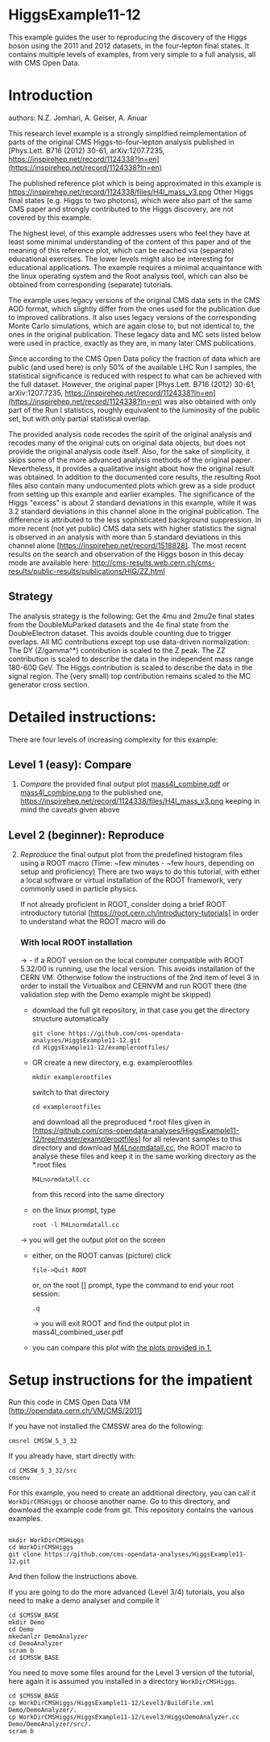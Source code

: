 # HiggsExample11-12
This example guides the user to reproducing the discovery of the Higgs boson using the 2011 and 2012 datasets, in the four-lepton final states. It contains multiple levels of examples, from very simple to a full analysis, all with CMS Open Data.

# Introduction

authors: N.Z. Jomhari, A. Geiser, A. Anuar 

This research level example is a strongly simplified reimplementation of 
parts of the original CMS Higgs-to-four-lepton analysis published in
[Phys.Lett. B716 (2012) 30-61,  arXiv:1207.7235, 
https://inspirehep.net/record/1124338?ln=en](https://inspirehep.net/record/1124338?ln=en)

The published reference plot which is being approximated in this example is  
https://inspirehep.net/record/1124338/files/H4l_mass_v3.png
Other Higgs final states (e.g. Higgs to two photons), which were also part of 
the same CMS paper and strongly contributed to the Higgs discovery, are not 
covered by this example. 

The highest level, of this example addresses users who feel they have at least 
some minimal understanding of the content of this paper and of the meaning 
of this reference plot, which can be reached via (separate) educational 
exercises. 
The lower levels might also be interesting for educational applications.
The example requires a minimal acquaintance with the linux operating system 
and the Root analysis tool, which can also be obtained from corresponding 
(separate) tutorials.

The example uses legacy versions of the original CMS data sets in the 
CMS AOD format, which slightly differ from the ones used for the 
publication due to improved calibrations. It also uses legacy versions of the 
corresponding Monte Carlo simulations, which are again close to, but not 
identical to, the ones in the original publication. These legacy data and MC 
sets listed below were used in practice, exactly as they are, in many later CMS
publications.

Since according to the CMS Open Data policy the fraction of data which are 
public (and used here) is only 50% of the available LHC Run I samples, 
the statistical significance is reduced with respect to what can be 
achieved with the full dataset. However, the original paper 
[Phys.Lett. B716 (2012) 30-61,  arXiv:1207.7235, 
https://inspirehep.net/record/1124338?ln=en](https://inspirehep.net/record/1124338?ln=en)
was also obtained with only part of the Run I statistics, roughly
equivalent to the luminosity of the public set, but with only partial 
statistical overlap.

The provided analysis code recodes the spirit of the original 
analysis and recodes many of the original cuts on original data objects, 
but does not provide the original analysis code itself. Also, for the sake of
simplicity, it skips some of the more advanced analysis methods of the 
original paper. Nevertheless, it provides a qualitative insight about how the 
original result was obtained. In addition to the documented core results, 
the resulting Root files also contain many undocumented plots which grew 
as a side product from setting up this example and earlier examples.
The significance of the Higgs "excess" is about 2 standard deviations in 
this example, while it was 3.2 standard deviations in this channel alone 
in the original publication. The difference is attributed to the less 
sophisticated background suppression.
In more recent (not yet public) CMS data sets with higher statistics the 
signal is observed in an analysis with more than 5 standard 
deviations in this channel alone [https://inspirehep.net/record/1518828]. 
The most recent results on the search and observation of the Higgs boson 
in this decay mode are available here: http://cms-results.web.cern.ch/cms-results/public-results/publications/HIG/ZZ.html


## Strategy 

The analysis strategy is the following: Get the 4mu and 2mu2e final states 
from the DoubleMuParked datasets and the 4e final state from the 
DoubleElectron dataset. This avoids double counting due to trigger overlaps.
All MC contributions except top use data-driven normalization:
The DY (Z/gamma^*) contribution is scaled to the Z peak.
The ZZ contribution is scaled to describe the data in the independent 
mass range 180-600 GeV.
The Higgs contribution is scaled to describe the data in the signal region.
The (very small) top contribution remains scaled to the MC generator cross 
section.     

# Detailed instructions:
There are four levels of increasing complexity for this example:

## Level 1 (easy): Compare

1. *Compare* the provided final output plot 
   [mass4l_combine.pdf](https://raw.githubusercontent.com/cms-opendata-analyses/HiggsExample11-12/master/mass4l_combine.pdf)
   or 
   [mass4l_combine.png](https://raw.githubusercontent.com/cms-opendata-analyses/HiggsExample11-12/master/mass4l_combine.png)
   to the published one, 
   https://inspirehep.net/record/1124338/files/H4l_mass_v3.png
   keeping in mind the caveats given above 

## Level 2 (beginner): Reproduce

2. *Reproduce* the final output plot from the predefined histogram files 
   using a ROOT macro 
   (Time: ~few minutes - ~few hours, depending on setup and proficiency)
   There are two ways to do this tutorial, with either a local software or virtual installation of the ROOT framework,  very commonly used in particle physics. 
   
   If not already proficient in ROOT, consider doing a brief ROOT 
   introductory tutorial [https://root.cern.ch/introductory-tutorials] in order to understand what the ROOT 
   macro will do 

   ### With local ROOT installation
   -> - if a ROOT version on the local computer compatible with ROOT 5.32/00 
        is running, use the local version. This avoids installation of the CERN VM.
        Otherwise follow the instructions of the 2nd item of level 3 
        in order to install the Virtualbox and CERNVM and run ROOT there
        (the validation step with the Demo example might be skipped) 
      - download the full git repository, in that case you get the directory structure automatically 

        ```
        git clone https://github.com/cms-opendata-analyses/HiggsExample11-12.git
        cd HiggsExample11-12/examplerootfiles/
        ```
        
      - OR create a new directory, e.g. examplerootfiles 
      
        ```      
        mkdir examplerootfiles
        ```
      
        switch to that directory 
        
        ```
        cd examplerootfiles
        ```
        
        and download all the preproduced *.root files given in 
        [https://github.com/cms-opendata-analyses/HiggsExample11-12/tree/master/examplerootfiles] for all relevant samples to this directory 
        and download [M4Lnormdatall.cc](https://raw.githubusercontent.com/cms-opendata-analyses/HiggsExample11-12/master/examplerootfiles/M4Lnormdatall.cc), the ROOT macro to analyse these files and keep it in the same working directory as the *.root files
      
         ```
         M4Lnormdatall.cc 
         ```
         
        from this record into the same directory
      - on the linux prompt, type 
      
         ```
         root -l M4Lnormdatall.cc
         ```
      
      -> you will get the output plot on the screen
      - either, on the ROOT canvas (picture) click 
      
         ```
         file->Quit ROOT
         ```
         
        or, on the root [] prompt, type the command to end your root session:
        
         ```
         .q     
         ```
         
        -> you will exit ROOT and find the output plot in 
           mass4l_combined_user.pdf
           
      - you can compare this plot with [the plots provided in 1.](https://github.com/cms-opendata-analyses/HiggsExample11-12/blob/master/README.md#level-1-easy-compare)
<!----
## Level 3 (intermediate): Produce

3. *Produce* a ROOT data input file from original data and MC files for one 
   Higgs signal candidate and for the simulated Higgs signal with reduced 
   statistics (for speed reasons) and reproduce the final output plot 
   containing your own input using a ROOT macro 
   (~few minutes to ~1 hour if Virtual machine is already installed, 
     depending on internet connection and computer performance, up to 
     ~few hours otherwise) 
   -> - if not already done follow instructions in 
        CMS 2011 Virtual Machines: How to install  
        [http://opendata.web.cern.ch/docs/cms-virtual-machine-2011]
        * install VirtualBox
        * install CERNVM Virtual Machine
      - in particular, if not yet done, run the Demo program from  
        * Test and Validate
        (needed by the subsequent program!)
      - replace BuildFile.xml by the version downloaded from this record
      - download HiggsDemoAnalyzer.cc from this record to the /src subdirectory
      - recompile
scram b
      - download demoanalyzer_cfg_level3data.py (data example) and 
        demoanalyzer_cfg_level3MC.py (Higgs simulation example)
      - create datasets directory if not yet existing
mkdir datasets
      - change to this directory
cd datasets
      - download the 2011 JSON validation file from [http://opendata.web.cern.ch/record/1001]
      - if not yet done at level 2, create the directory rootfiles and 
        download all the level 2 root files to this directory (see level 2)
      - run the two analysis jobs (one on data, one on MC, the input files 
        are already predefined) 
cmsRun demoanalyzer_cfg_level3data.py
        -> will produce output file DoubleMuParked2012C_10000_Higgs.root
        containing 1 Higgs candidate from the data
cmsRun demoanalyzer_cfg_level3MC.py
        -> will produce output file Higgs4L1file.root
        containing the Higgs signal distributions with reduced statistics
      - move the two .root files above to the .rootfiles directory, together
        with the predefined files
mv DoubleMuParked2012C_10000_Higgs.root rootfiles/.
mv Higgs4L1file.root rootfiles/.
      - change directory
cd rootfiles
      - download the macro M4Lnormdatall_lvl3.cc
      - on the linux prompt, type 
root -l M4Lnormdatall_lvl3.cc
        -> you will get the output plot on the screen;
        the magenta Higgs signal histogram will now be the one you produced, 
        and the one data event which you have selected will be shown as a blue 
        triangle 
      - either, on the ROOT canvas (picture) click 
file->Quit ROOT
        or, on the root [] prompt, type 
.q     
        -> you will exit ROOT and find the output plot in 
           mass4l_combined_user3.pdf 

## Level 4 (advanced): Full analysis

4. Reproduce the full example analysis 
   (up to ~1 month or more on single CPU with fast internet connection, 
    depending on internet connection speed and computer performance)
      - start by running level 3 and understand what you have done
      - download demoanalyzer_cfg_level4data.py and 
        demoanalyzer_cfg_level4MC.py 
      - at this level, instead of running over a single file, you will run 
        over so-called index files which contain chains of files
      - download all the data index files for the datasets listed in 
        List_indexfile.txt to the datasets directory
      - download the 2011 validation (JSON) file to the datasets directory
        (in which you should already have the 2012 one)
      - download all the MC index files for the MC sets listed in 
        List_indexfile.txt to the MCsets directory (after having created it)
      - edit the relevant demoanalyzer file and insert the index file you 
        want; for data, make sure to use the correct JSON validation file
        in each case; set an outputfile name of your choice for each smaple 
        which you will recognise 
      - run the analysis job (cmsRun demoanalyzer_cfg_level4...) sequentially 
        on all the input samples listed in List_indexfile.txt, i.e. produce 
        all root output files yourself.
        If you have access to a computer farm with local support for the 
        installation of the CMS software (the Open Data team can only provide 
        support for the single virtual machine mode), you may also run 
        the analysis in parallel on different CPUs, correspondingly speeding 
        up the result. 
      - merge all the files from different index files of a dataset by using
        ROOT tools   
      - go to 2., using your own Root output files instead of the predefined 
        ones
--->

# Setup instructions for the impatient

Run this code in CMS Open Data VM [http://opendata.cern.ch/VM/CMS/2011]

If you have not installed the CMSSW area do the following:
```
cmsrel CMSSW_5_3_32
```
If you already have, start directly with:

```
cd CMSSW_5_3_32/src
cmsenv
```


For this example, you need to create an additional directory, you can call it `WorkDirCMSHiggs` or choose another name.
Go to this directory, and download the example code from git. This repository contains the various examples.

```

mkdir WorkDirCMSHiggs
cd WorkDirCMSHiggs
git clone https://github.com/cms-opendata-analyses/HiggsExample11-12.git

```
And then follow the instructions above.

If you are going to do the more advanced (Level 3/4) tutorials, you also need to make a demo analyser and compile it

```
cd $CMSSW_BASE
mkdir Demo
cd Demo
mkedanlzr DemoAnalyzer
cd DemoAnalyzer 
scram b
cd $CMSSW_BASE
```
You need to move some files around for the Level 3 version of the tutorial, here again it is assumed you installed in a directory `WorkDirCMSHiggs`.
```
cd $CMSSW_BASE
cp WorkDirCMSHiggs/HiggsExample11-12/Level3/BuildFile.xml Demo/DemoAnalyzer/.
cp WorkDirCMSHiggs/HiggsExample11-12/Level3/HiggsDemoAnalyzer.cc Demo/DemoAnalyzer/src/.
scram b
```
